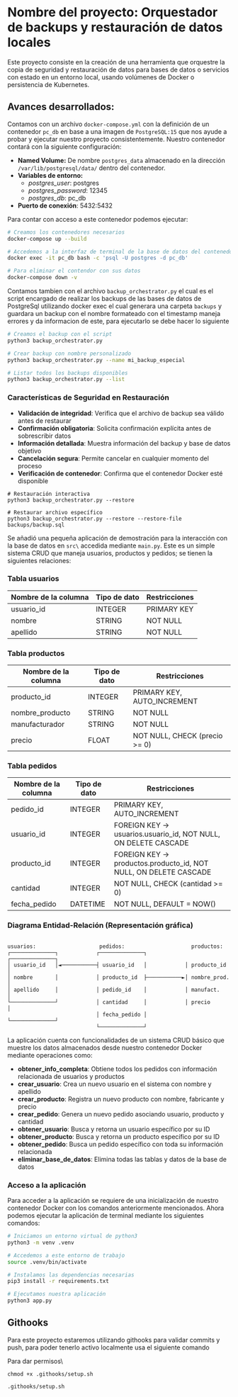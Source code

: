 # Nombre del proyecto: Orquestador de backups y restauración de datos locales

Este proyecto consiste en la creación de una herramienta que orquestre la copia de seguridad y restauración de datos para bases de datos o servicios con estado en un entorno local, usando volúmenes de Docker o persistencia de Kubernetes.

## Avances desarrollados:

Contamos con un archivo `docker-compose.yml` con la definición de un contenedor `pc_db` en base a una imagen de `PostgreSQL:15` que nos ayude a probar y ejecutar nuestro proyecto consistentemente. Nuestro contenedor contará con la siguiente configuración:

- **Named Volume:** De nombre `postgres_data` almacenado en la dirección `/var/lib/postgresql/data/` dentro del contenedor.
- **Variables de entorno:**
  - _postgres_user_: postgres
  - _postgres_password_: 12345
  - _postgres_db_: pc_db
- **Puerto de conexión**: 5432:5432

Para contar con acceso a este contenedor podemos ejecutar:

```bash
# Creamos los contenedores necesarios
docker-compose up --build

# Accedemos a la interfaz de terminal de la base de datos del contenedor
docker exec -it pc_db bash -c 'psql -U postgres -d pc_db'

# Para eliminar el contendor con sus datos
docker-compose down -v
```

Contamos tambien con el archivo `backup_orchestrator.py` el cual es el script encargado de realizar los backups de las bases de datos de PostgreSql utilizando docker exec el cual generara una carpeta `backups` y guardara un backup con el nombre formateado con el timestamp maneja errores y da informacion de este, para ejecutarlo se debe hacer lo siguiente

```bash
# Creamos el backup con el script
python3 backup_orchestrator.py

# Crear backup con nombre personalizado
python3 backup_orchestrator.py --name mi_backup_especial

# Listar todos los backups disponibles
python3 backup_orchestrator.py --list

```

### Características de Seguridad en Restauración

- **Validación de integridad**: Verifica que el archivo de backup sea válido antes de restaurar
- **Confirmación obligatoria**: Solicita confirmación explícita antes de sobrescribir datos
- **Información detallada**: Muestra información del backup y base de datos objetivo
- **Cancelación segura**: Permite cancelar en cualquier momento del proceso
- **Verificación de contenedor**: Confirma que el contenedor Docker esté disponible
```
# Restauración interactiva
python3 backup_orchestrator.py --restore

# Restaurar archivo específico
python3 backup_orchestrator.py --restore --restore-file backups/backup.sql

```

Se añadió una pequeña aplicación de demostración para la interacción con la base de datos en `src\` accedida mediante `main.py`.
Este es un simple sistema CRUD que maneja usuarios, productos y pedidos; se tienen la siguientes relaciones:

### Tabla usuarios

| Nombre de la columna | Tipo de dato | Restricciones |
| -------------------- | ------------ | ------------- |
| usuario_id           | INTEGER      | PRIMARY KEY   |
| nombre               | STRING       | NOT NULL      |
| apellido             | STRING       | NOT NULL      |

### Tabla productos

| Nombre de la columna | Tipo de dato | Restricciones                 |
| -------------------- | ------------ | ----------------------------- |
| producto_id          | INTEGER      | PRIMARY KEY, AUTO_INCREMENT   |
| nombre_producto      | STRING       | NOT NULL                      |
| manufacturador       | STRING       | NOT NULL                      |
| precio               | FLOAT        | NOT NULL, CHECK (precio >= 0) |

### Tabla pedidos

| Nombre de la columna | Tipo de dato | Restricciones                                                    |
| -------------------- | ------------ | ---------------------------------------------------------------- |
| pedido_id            | INTEGER      | PRIMARY KEY, AUTO_INCREMENT                                      |
| usuario_id           | INTEGER      | FOREIGN KEY → usuarios.usuario_id, NOT NULL, ON DELETE CASCADE   |
| producto_id          | INTEGER      | FOREIGN KEY → productos.producto_id, NOT NULL, ON DELETE CASCADE |
| cantidad             | INTEGER      | NOT NULL, CHECK (cantidad >= 0)                                  |
| fecha_pedido         | DATETIME     | NOT NULL, DEFAULT = NOW()                                        |

### Diagrama Entidad-Relación (Representación gráfica)

```

usuarios:                    pedidos:                     productos:
┌──────────────┐            ┌──────────────┐            ┌──────────────┐
│ usuario_id   │◄───────────┤ usuario_id   │            │ producto_id  │
│ nombre       │            │ producto_id  ├───────────►│ nombre_prod. │
│ apellido     │            │ pedido_id    │            │ manufact.    │
└──────────────┘            │ cantidad     │            │ precio       │
                            │ fecha_pedido │            └──────────────┘
                            └──────────────┘
```

La aplicación cuenta con funcionalidades de un sistema CRUD básico que muestre los datos almacenados desde nuestro contenedor Docker mediante operaciones como:

- **obtener_info_completa**: Obtiene todos los pedidos con información relacionada de usuarios y productos
- **crear_usuario**: Crea un nuevo usuario en el sistema con nombre y apellido
- **crear_producto**: Registra un nuevo producto con nombre, fabricante y precio
- **crear_pedido**: Genera un nuevo pedido asociando usuario, producto y cantidad
- **obtener_usuario**: Busca y retorna un usuario específico por su ID
- **obtener_producto**: Busca y retorna un producto específico por su ID
- **obtener_pedido**: Busca un pedido específico con toda su información relacionada
- **eliminar_base_de_datos**: Elimina todas las tablas y datos de la base de datos

### Acceso a la aplicación

Para acceder a la aplicación se requiere de una inicialización de nuestro contenedor Docker con los comandos anteriormente mencionados. Ahora podemos ejecutar la aplicación de terminal mediante los siguientes comandos:

```bash
# Iniciamos un entorno virtual de python3
python3 -m venv .venv

# Accedemos a este entorno de trabajo
source .venv/bin/activate

# Instalamos las dependencias necesarias
pip3 install -r requirements.txt

# Ejecutamos nuestra aplicación
python3 app.py
```

## Githooks

Para este proyecto estaremos utilizando githooks para validar commits y push, para poder tenerlo activo localmente usa el siguiente comando

Para dar permisos\
```
chmod +x .githooks/setup.sh
```

```
.githooks/setup.sh
```
